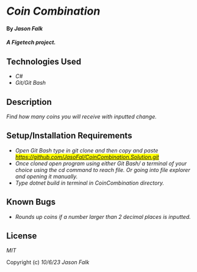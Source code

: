 # _Coin Combination_

#### By _**Jason Falk**_

#### _A Figetech project._

## Technologies Used

* _C#_
* _Git/Git Bash_

## Description

_Find how many coins you will receive with inputted change._

## Setup/Installation Requirements

* _Open Git Bash type in git clone and then copy and paste <mark>https://github.com/JasoFal/CoinCombination.Solution.git<mark>_
* _Once cloned open program using either Git Bash/ a terminal of your choice using the cd command to reach file. Or going into file explorer and opening it manually._
* _Type dotnet build in terminal in CoinCombination directory._

## Known Bugs

* _Rounds up coins if a number larger than 2 decimal places is inputted._

## License

_MIT_

Copyright (c) _10/6/23_ _Jason Falk_